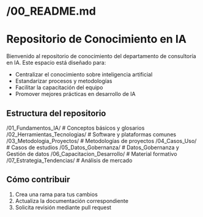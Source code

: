 # /00_README.md
# Repositorio de Conocimiento en IA

Bienvenido al repositorio de conocimiento del departamento de consultoría en IA. Este espacio está diseñado para:

- Centralizar el conocimiento sobre inteligencia artificial
- Estandarizar procesos y metodologías
- Facilitar la capacitación del equipo
- Promover mejores prácticas en desarrollo de IA

## Estructura del repositorio

/01_Fundamentos_IA/ # Conceptos básicos y glosarios
/02_Herramientas_Tecnologias/ # Software y plataformas comunes
/03_Metodologia_Proyectos/ # Metodologías de proyectos
/04_Casos_Uso/ # Casos de estudios
/05_Datos_Gobernanza/ # Datos_Gobernanza y Gestión de datos
/06_Capacitacion_Desarrollo/  # Material formativo
/07_Estrategia_Tendencias/  # Análisis de mercado

## Cómo contribuir
1. Crea una rama para tus cambios
2. Actualiza la documentación correspondiente
3. Solicita revisión mediante pull request
